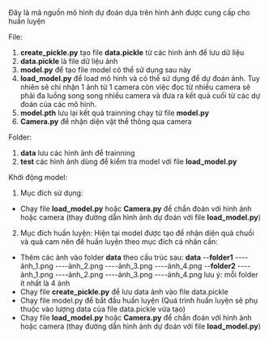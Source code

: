 Đây là mã nguồn mô hình dự đoán dựa trên hình ảnh được cung cấp cho huấn luyện

File:
1. **create_pickle.py** tạo file **data.pickle** từ các hình ảnh để lưu dữ liệu 
2. **data.pickle** là file dữ liệu ảnh
3. **model.py** để tạo file model có thể sử dụng sau này
4. **load_model.py** để load mô hình và có thể sử dụng để dự đoán ảnh. 
Tuy nhiên sẽ chỉ nhận 1 ảnh từ 1 camera còn việc đọc từ nhiều camera sẽ phải
đa luồng song song nhiều camera và đưa ra kết quả cuối từ các dự đoán của các mô hình.
5. **model.pth** lưu lại kết quả trainning chạy từ file **model.py**
6. **Camera.py** để nhận diện vật thể thông qua camera 

Folder:
1. **data** lưu các hình ảnh để trainning
2. **test** các hình ảnh dùng để kiểm tra model với file **load_model.py**

Khởi động model:
1. Mục đích sử dụng:
- Chạy file **load_model.py** hoặc **Camera.py** để chẩn đoán với hình ảnh hoặc camera (thay đường dẫn hình ảnh dự đoán với file **load_model.py**)

2. Mục đích huấn luyện:
Hiện tại model được tạo để nhận diện quả chuối và quả cam nên để huấn luyện theo mục đích cá nhân cần:

- Thêm các ảnh vào folder **data** theo cấu trúc sau:
**data**
--**folder1**
----ảnh_1.png
----ảnh_2.png
----ảnh_3.png
----ảnh_4.png
--**folder2**
----ảnh_1.png
----ảnh_2.png
----ảnh_3.png
----ảnh_4.png
lưu ý: mỗi folder ít nhất là 4 ảnh 
- Chạy file **create_pickle.py** để lưu data ảnh vào file data.pickle 
- Chạy file model.py để bắt đầu huấn luyện (Quá trình huấn luyện sẽ phụ thuộc vào lượng data của file data.pickle vừa tạo)
- Chạy file **load_model.py** hoặc **Camera.py** để chẩn đoán với hình ảnh hoặc camera (thay đường dẫn hình ảnh dự đoán với file **load_model.py**)